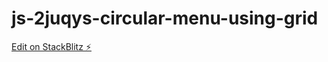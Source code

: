 # js-2juqys-circular-menu-using-grid

[Edit on StackBlitz ⚡️](https://stackblitz.com/edit/js-2juqys-circular-menu)